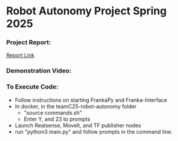 # Robot Autonomy Project Spring 2025

### Project Report:
[Report Link](https://drive.google.com/file/d/1pgp-c3Z5qVecwIIcbcmdoBHYkJPaO3JG/view?usp=sharing)

### Demonstration Video:


### To Execute Code:
- Follow instructions on starting FrankaPy and Franka-Interface
- In docker, in the teamC25-robot-autonomy folder
  - "source commands.sh"
  - Enter Y, and 23 to prompts
- Launch Realsense, MoveIt, and TF publisher nodes
- run "python3 main.py" and follow prompts in the command line.
